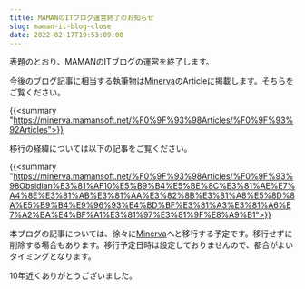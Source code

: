 ```yaml
---
title: MAMANのITブログ運営終了のお知らせ
slug: maman-it-blog-close
date: 2022-02-17T19:53:09:00
---
```


表題のとおり、MAMANのITブログの運営を終了します。

今後のブログ記事に相当する執筆物は[Minerva]のArticleに掲載します。そちらをご覧ください。

{{<summary "https://minerva.mamansoft.net/%F0%9F%93%98Articles/%F0%9F%93%92Articles">}}

移行の経緯については以下の記事をご覧ください。

{{<summary "https://minerva.mamansoft.net/%F0%9F%93%98Articles/%F0%9F%93%98Obsidian%E3%81%AF10%E5%B9%B4%E5%BE%8C%E3%81%AE%E7%A4%8E%E3%81%AB%E3%81%AA%E3%82%8B%E3%81%A8%E5%8D%8A%E5%B9%B4%E9%96%93%E4%BD%BF%E3%81%A3%E3%81%A6%E7%A2%BA%E4%BF%A1%E3%81%97%E3%81%9F%E8%A9%B1">}}

本ブログの記事については、徐々に[Minerva]へと移行する予定です。移行せずに削除する場合もあります。移行予定日時は設定しておりませんので、都合がよいタイミングとなります。

10年近くありがとうございました。

[Minerva]: https://minerva.mamansoft.net/Home
